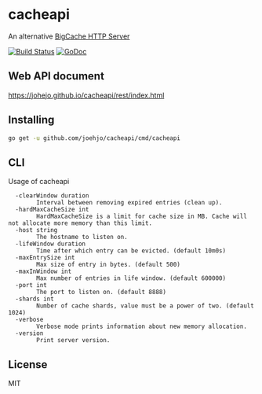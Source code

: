 # cacheapi

An alternative [BigCache HTTP Server](https://github.com/allegro/bigcache/tree/master/server)

[![Build Status](https://travis-ci.com/johejo/cacheapi.svg?branch=master)](https://travis-ci.com/johejo/cacheapi)
[![GoDoc](https://godoc.org/github.com/johejo/cacheapi?status.svg)](https://godoc.org/github.com/johejo/cacheapi)

## Web API document

https://johejo.github.io/cacheapi/rest/index.html

## Installing

```bash
go get -u github.com/joehjo/cacheapi/cmd/cacheapi
```

## CLI

Usage of cacheapi

```
  -clearWindow duration
        Interval between removing expired entries (clean up).
  -hardMaxCacheSize int
        HardMaxCacheSize is a limit for cache size in MB. Cache will not allocate more memory than this limit.
  -host string
        The hostname to listen on.
  -lifeWindow duration
        Time after which entry can be evicted. (default 10m0s)
  -maxEntrySize int
        Max size of entry in bytes. (default 500)
  -maxInWindow int
        Max number of entries in life window. (default 600000)
  -port int
        The port to listen on. (default 8888)
  -shards int
        Number of cache shards, value must be a power of two. (default 1024)
  -verbose
        Verbose mode prints information about new memory allocation.
  -version
        Print server version.
```

## License

MIT
